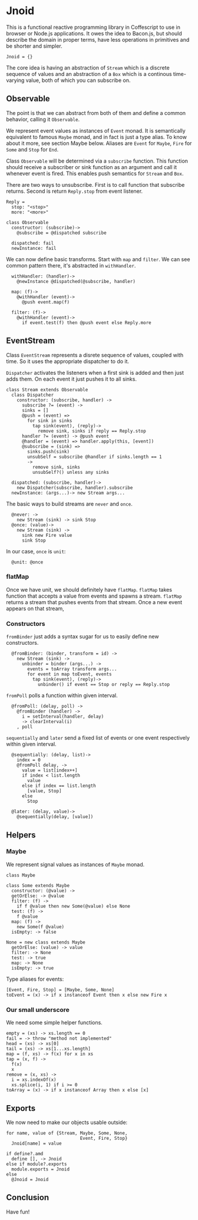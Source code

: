 Jnoid
=====

This is a functional reactive programming library in Coffescript to use in
browser or Node.js applications. It owes the idea to Bacon.js, but should
describe the domain in proper terms, have less operations in primitives and be
shorter and simpler.

    Jnoid = {}

The core idea is having an abstraction of `Stream` which is a discrete
sequence of values and an abstraction of a `Box` which is a continous
time-varying value, both of which you can subscribe on.

Observable
----------

The point is that we can abstract from both of them and define a common
behavior, calling it `Observable`.

We represent event values as instances of `Event` monad. It is semantically
equivalent to famous `Maybe` monad, and in fact is just a type alias. To know
about it more, see section Maybe below. Aliases are `Event` for `Maybe`, `Fire`
for `Some` and `Stop` for `End`.

Class `Observable` will be determined via a `subscribe` function. This
function should receive a subscriber or sink function as an argument and
call it whenever event is fired. This enables push semantics for `Stream`
and `Box`.

There are two ways to unsubscribe. First is to call function that subscribe
returns. Second is return `Reply.stop` from event listener.

    Reply =
      stop: "<stop>"
      more: "<more>"

    class Observable
      constructor: (subscribe)->
        @subscribe = @dispatched subscribe

      dispatched: fail
      newInstance: fail

We can now define basic transforms. Start with `map` and `filter`. We can
see common pattern there, it's abstracted in `withHandler`.

      withHandler: (handler)->
        @newInstance @dispatched(@subscribe, handler)

      map: (f)->
        @withHandler (event)->
          @push event.map(f)

      filter: (f)->
        @withHandler (event)->
          if event.test(f) then @push event else Reply.more

EventStream
-----------

Class `EventStream` represents a disrete sequence of values, coupled with time.
So it uses the appropriate dispatcher to do it.

`Dispatcher` activates the listeners when a first sink is added and then just
adds them. On each event it just pushes it to all sinks.

    class Stream extends Observable
      class Dispatcher
        constructor: (subscribe, handler) ->
          subscribe ?= (event) ->
          sinks = []
          @push = (event) =>
            for sink in sinks
              tap sink(event), (reply)->
                remove sink, sinks if reply == Reply.stop
          handler ?= (event) -> @push event
          @handler = (event) => handler.apply(this, [event])
          @subscribe = (sink) =>
            sinks.push(sink)
            unsubSelf = subscribe @handler if sinks.length == 1
            ->
              remove sink, sinks
              unsubSelf?() unless any sinks

      dispatched: (subscribe, handler)->
        new Dispatcher(subscribe, handler).subscribe
      newInstance: (args...)-> new Stream args...

The basic ways to build streams are `never` and `once`.

      @never: ->
        new Stream (sink) -> sink Stop
      @once: (value)->
        new Stream (sink) ->
          sink new Fire value
          sink Stop

In our case, `once` is `unit`:

      @unit: @once

### flatMap

Once we have unit, we should definitely have `flatMap`. `flatMap` takes function that accepts a value from events and spawns a stream. `flatMap` returns a stream that pushes events from that stream. Once a new event appears on that stream, 

### Constructors

`fromBinder` just adds a syntax sugar for us to easily define new constructors.

      @fromBinder: (binder, transform = id) ->
        new Stream (sink) ->
          unbinder = binder (args...) ->
            events = toArray transform args...
            for event in map toEvent, events
              tap sink(event), (reply)->
                unbinder() if event == Stop or reply == Reply.stop

`fromPoll` polls a function within given interval.

      @fromPoll: (delay, poll) ->
        @fromBinder (handler) ->
          i = setInterval(handler, delay)
          -> clearInterval(i)
        , poll

`sequentially` and `later` send a fixed list of events or one event
respectively within given interval.

      @sequentially: (delay, list)->
        index = 0
        @fromPoll delay, ->
          value = list[index++]
          if index < list.length
            value
          else if index == list.length
            [value, Stop]
          else
            Stop

      @later: (delay, value)->
        @sequentially(delay, [value])

Helpers
-------

### Maybe

We represent signal values as instances of `Maybe` monad.

    class Maybe

    class Some extends Maybe
      constructor: (@value) ->
      getOrElse: -> @value
      filter: (f) ->
        if f @value then new Some(@value) else None
      test: (f) ->
        f @value
      map: (f) ->
        new Some(f @value)
      isEmpty: -> false

    None = new class extends Maybe
      getOrElse: (value) -> value
      filter: -> None
      test: -> true
      map: -> None
      isEmpty: -> true

Type aliases for events:

    [Event, Fire, Stop] = [Maybe, Some, None]
    toEvent = (x) -> if x instanceof Event then x else new Fire x

### Our small underscore

We need some simple helper functions.

    empty = (xs) -> xs.length == 0
    fail = -> throw "method not implemented"
    head = (xs) -> xs[0]
    tail = (xs) -> xs[1...xs.length]
    map = (f, xs) -> f(x) for x in xs
    tap = (x, f) ->
      f(x)
      x
    remove = (x, xs) ->
      i = xs.indexOf(x)
      xs.splice(i, 1) if i >= 0
    toArray = (x) -> if x instanceof Array then x else [x]

Exports
-------

We now need to make our objects usable outside:

    for name, value of {Stream, Maybe, Some, None,
                                Event, Fire, Stop}
      Jnoid[name] = value

    if define?.amd
      define [], -> Jnoid
    else if module?.exports
      module.exports = Jnoid
    else
      @Jnoid = Jnoid

Conclusion
----------

Have fun!
